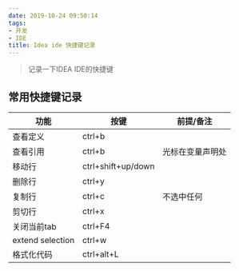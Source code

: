 ```yaml
---
date: 2019-10-24 09:50:14
tags:
- 开发
- IDE
title: Idea ide 快捷键记录
---
```


> 记录一下IDEA IDE的快捷键

<!-- more -->

## 常用快捷键记录

| 功能             | 按键               | 前提/备注        |
| ---------------- | ------------------ | ---------------- |
| 查看定义         | ctrl+b             |
| 查看引用         | ctrl+b             | 光标在变量声明处 |
| 移动行           | ctrl+shift+up/down |
| 删除行           | ctrl+y             |
| 复制行           | ctrl+c             | 不选中任何       |
| 剪切行           | ctrl+x             |
| 关闭当前tab      | ctrl+F4            |
| extend selection | ctrl+w             |
| 格式化代码       | ctrl+alt+L         |